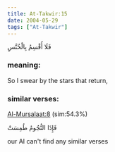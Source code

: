 ```yaml
---
title: At-Takwir:15
date: 2004-05-29
tags: ["At-Takwir"]
---
```

فَلَا أُقْسِمُ بِالْخُنَّسِ
### meaning: 
So I swear by the stars that return,
### similar verses: 

[Al-Mursalaat:8](/77/8) (sim:54.3%)

فَإِذَا النُّجُومُ طُمِسَتْ

our AI can't find any similar verses



